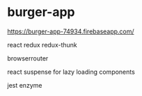# burger-app

https://burger-app-74934.firebaseapp.com/

react
redux
redux-thunk

browserrouter

react suspense for lazy loading components

jest enzyme
